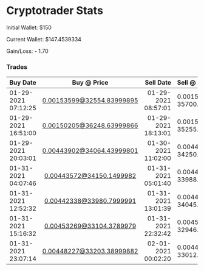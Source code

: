 # Cryptotrader Stats

Initial Wallet: $150

Current Wallet: $147.4539334

Gain/Loss: - 1.70

### Trades 

| Buy Date | Buy @ Price | Sell Date | Sell @ Price | Start/End Amount | Gain/Loss |
| :------------- | :----------: | -----------: | :------------- | :----------: | -----------: |
| 01\-29\-2021 07:12:25 | 0.00153599@32554.83999895 | 01\-29\-2021 08:57:01 | 0.00153599 @ 35700.0 | 50.00390869/54.64292105 | + 9.66 |
| 01\-29\-2021 16:51:00 | 0.00150205@36248.63999866 | 01\-29\-2021 18:13:01 | 0.00150205 @ 35255.82299523 | 54.44726971/52.770662900000005 | - 2.74 |
| 01\-29\-2021 20:03:01 | 0.00443902@34064.43999801 | 01\-30\-2021 11:02:00 | 0.00443902 @ 34250.63999936 | 151.21273044/151.50713851 | + 0.55 |
| 01\-31\-2021 04:07:46 | 0.00443572@34150.1499982 | 01\-31\-2021 05:01:40 | 0.00443572 @ 33988.75 | 151.48050335/150.23690213 | - 0.47 |
| 01\-31\-2021 12:52:32 | 0.00442338@33980.7999991 | 01\-31\-2021 13:01:39 | 0.00442338 @ 34045.33799945 | 150.3099911/150.06838307 | + 0.19 |
| 01\-31\-2021 15:16:32 | 0.00453269@33104.3789979 | 01\-31\-2021 22:32:42 | 0.00453269 @ 32946.20099985 | 150.05188764/148.81224361000002 | - 0.48 |
| 01\-31\-2021 23:07:14 | 0.00448227@33203.38999882 | 02\-01\-2021 00:02:20 | 0.00448227 @ 33012.69999799 | 148.82655889/147.4539334 | - 0.57 |
